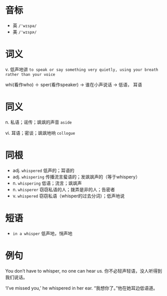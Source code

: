 # 音标

- 英 `/'wɪspə/`
- 美 `/'wɪspɚ/`

# 词义

v. 低声地讲
`to speak or say something very quietly, using your breath rather than your voice`



whi(看作who) ＋ sper(看作speaker) → 谁在小声说话 → 低语， 耳语

# 同义

n. 私语；谣传；飒飒的声音
`aside`

vi. 耳语；密谈；飒飒地响
`collogue`

# 同根

- adj. `whispered` 低声的；耳语的
- adj. `whispering` 传播流言蜚语的；发飒飒声的（等于whispery）
- n. `whispering` 低语；流言；飒飒声
- n. `whisperer` 窃窃私语的人；拨弄是非的人；告密者
- v. `whispered` 窃窃私语（whisper的过去分词）；低声地说

# 短语

- `in a whisper` 低声地，悄声地

# 例句

You don’t have to whisper, no one can hear us.
你不必轻声轻语，没人听得到我们说话。

‘I’ve missed you,’ he whispered in her ear.
“我想你了。”他在她耳边低语道。


